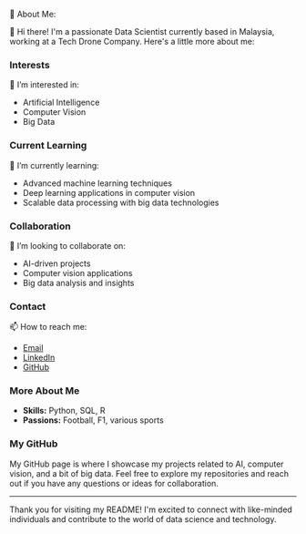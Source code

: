 💫 About Me:

👋 Hi there! I'm a passionate Data Scientist currently based in Malaysia, working at a Tech Drone Company. Here's a little more about me:

### Interests

👀 I’m interested in:
- Artificial Intelligence
- Computer Vision
- Big Data

### Current Learning

🌱 I’m currently learning:
- Advanced machine learning techniques
- Deep learning applications in computer vision
- Scalable data processing with big data technologies

### Collaboration

💞️ I’m looking to collaborate on:
- AI-driven projects
- Computer vision applications
- Big data analysis and insights

### Contact

📫 How to reach me:
- [Email](syazmisuhaidi@gmail.com)
- [LinkedIn](https://www.linkedin.com/in/muhammad-syazmi-suhaidi-8a3076100/)
- [GitHub](https://github.com/syazmisuhaidi)

### More About Me

- **Skills:** Python, SQL, R
- **Passions:** Football, F1, various sports

### My GitHub

My GitHub page is where I showcase my projects related to AI, computer vision, and a bit of big data. Feel free to explore my repositories and reach out if you have any questions or ideas for collaboration.


---

Thank you for visiting my README! I'm excited to connect with like-minded individuals and contribute to the world of data science and technology.

<!---
syazmisuhaidi/syazmisuhaidi is a ✨ special ✨ repository because its `README.md` (this file) appears on your GitHub profile.
You can click the Preview link to take a look at your changes.
--->
